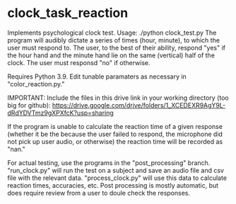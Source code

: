 # clock_task_reaction
Implements psychological clock test. Usage: ./python clock_test.py
The program will audibly dictate a series of times (hour, minute), to which the user must respond to. The user, to the best of their ability, respond "yes" if the hour hand and the minute hand lie on the same (vertical) half of the clock. The user must responsd "no" if otherwise.

Requires Python 3.9. Edit tunable paramaters as necessary in "color_reaction.py."

IMPORTANT: Include the files in this drive link in your working directory (too big for github): https://drive.google.com/drive/folders/1_XCEDEXR9AgY9L-dRdYDVTmz9gXPXfcK?usp=sharing

If the program is unable to calculate the reaction time of a given response (whether it be the because the user failed to respond, the microphone did not pick up user audio, or otherwise) the reaction time will be recorded as "nan."

For actual testing, use the programs in the "post_processing" branch. "run_clock.py" will run the test on a subject and save an audio file and csv file with the relevant data. "process_clock.py" will use this data to calculate reaction times, accuracies, etc. Post processing is mostly automatic, but does require review from a user to doule check the responses.
